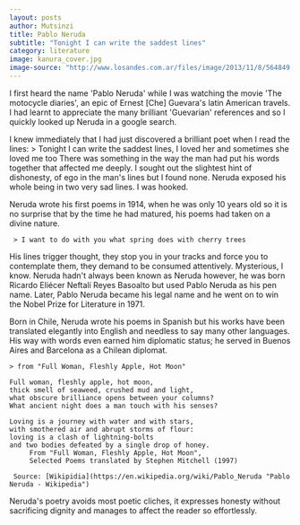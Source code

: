 ```yaml
---
layout: posts
author: Mutsinzi
title: Pablo Neruda
subtitle: "Tonight I can write the saddest lines"
category: literature
image: kanura_cover.jpg
image-source: "http://www.losandes.com.ar/files/image/2013/11/8/564849.jpg"
---
```


I first heard the name 'Pablo Neruda' while I was watching the movie 'The motocycle diaries', an epic of Ernest [Che] Guevara's latin American travels. I had learnt to appreciate the many brilliant 'Guevarian' references and so I quickly looked up Neruda in a google search.

I knew immediately that I had just discovered a brilliant poet when I read the lines: 
    > Tonight I can write the saddest lines, I loved her and sometimes she loved me too
There was something in the way the man had put his words together that affected me deeply. I sought out the slightest hint of dishonesty, of ego in the man's lines but I found none. Neruda exposed his whole being in two very sad lines. I was hooked.

Neruda wrote his first poems in 1914, when he was only 10 years old so it is no surprise that by the time he had matured, his poems had taken on a divine nature.
     
     > I want to do with you what spring does with cherry trees

His lines trigger thought, they stop you in your tracks and force you to contemplate them, they demand to be consumed attentively. Mysterious, I know. Neruda hadn't always been known as Neruda however, he was born Ricardo Eliécer Neftalí Reyes Basoalto but used Pablo Neruda as his pen name. Later, Pablo Neruda became his legal name and he went on to win the Nobel Prize for Literature in 1971. 
 
Born in Chile, Neruda wrote his poems in Spanish but his works have been translated elegantly into English and needless to say many other languages. His way with words even earned him diplomatic status; he served in Buenos Aires and Barcelona as a Chilean diplomat. 

    > from "Full Woman, Fleshly Apple, Hot Moon"

    Full woman, fleshly apple, hot moon,
    thick smell of seaweed, crushed mud and light,
    what obscure brilliance opens between your columns?
    What ancient night does a man touch with his senses?

    Loving is a journey with water and with stars,
    with smothered air and abrupt storms of flour:
    loving is a clash of lightning-bolts
    and two bodies defeated by a single drop of honey.
         From "Full Woman, Fleshly Apple, Hot Moon",
         Selected Poems translated by Stephen Mitchell (1997) 

     Source: [Wikipidia](https://en.wikipedia.org/wiki/Pablo_Neruda "Pablo Neruda - Wikipedia")



Neruda's poetry avoids most poetic cliches, it expresses honesty without sacrificing dignity and manages to affect the reader so effortlessly.